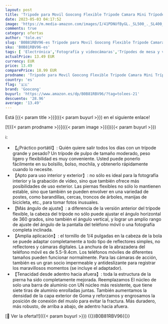 ```yaml
---
layout: post
title: 'Tripode para Movil Goocong Flexible Tripode Camara Mini Trípode Portátil con Tornillo 1/4   para iPhone Samsung Xiaomi Canon Nikon Sony'
date: 2023-05-03 04:17:52
image: 'https://m.media-amazon.com/images/I/41PDNUfByGL._SL500_._SL400_.jpg'
comments: true
category: ofertas
author: 'tole.es'
slug: 'B0B81RBV96-es Tripode para Movil Goocong Flexible Tripode Camara Mini...'
sku: 'B0B81RBV96-es'
tags: [ 'Electrónica','Fotografía y videocámaras','Trípodes de mesa y viaje','Trípodes y monopies','goocong','iphone','🇪🇸', ]
actualPrice: 13.49 EUR
currency: EUR
price: 13.49
comparePrice: 18.99 EUR
prodname: 'Tripode para Movil Goocong Flexible Tripode Camara Mini Trípode Portátil con Tornillo 1/4   para iPhone Samsung Xiaomi Canon Nikon Sony'
country: 'es'
flag: '🇪🇸'
brand: 'Goocong'
buyurl: 'https://www.amazon.es/dp/B0B81RBV96/?tag=tolees-21'
descuento: '28.96'
average: '13.49'
---
```


Está [{{< param title >}}]({{< param buyurl >}}) en el siguiente enlace!

[![{{< param prodname >}}]({{< param image >}})]({{< param buyurl >}})

ℹ️:

- 【¿Práctico portátil】: Quién quiere salir todos los días con un trípode grande y pesado? Un trípode de pulpo de tamaño moderado, peso ligero y flexibilidad es muy conveniente. Usted puede ponerlo fácilmente en su bolsillo, bolso, mochila, y obtenerlo rápidamente cuando lo necesite.
- 【Apto para uso interior y exterior】: no sólo es ideal para la fotografía interior y la grabación de vídeo, sino que también ofrece más posibilidades de uso exterior. Las piernas flexibles no sólo lo mantienen estable, sino que también se pueden envolver en una variedad de postes, como barandillas, cercas, troncos de árboles, manijas de bicicleta, etc., para tomar fotos inusuales.
- 【Más ángulo de ajuste】: a diferencia de la versión anterior del trípode flexible, la cabeza del trípode no sólo puede ajustar el ángulo horizontal de 360 grados, sino también el ángulo vertical, y lograr un amplio rango de ajuste del ángulo de la pantalla del teléfono móvil o una fotografía completa inclinada.
- 【Amplia aplicación】: el tornillo de 1/4 pulgadas en la cabeza de la bola se puede adaptar completamente a todo tipo de reflectores simples, no reflectores y cámaras digitales. La anchura de la abrazadera del teléfono móvil es de 5.5-9.4cm. Los teléfonos móviles de diferentes tamaños pueden funcionar normalmente. Para las cámaras de acción, también es un gran socio impermeable y antideslizante para registrar los maravillosos momentos (se incluye el adaptador).
- 【Tenacidad desde adentro hacia afuera】: toda la estructura de la pierna ha sido completamente mejorada. Reemplazamos El núcleo de solo una barra de aluminio con UN núcleo más resistente, que tiene siete tiras de aluminio enrolladas juntas. También aumentamos la densidad de la capa exterior de Goma y reforzamos y engrosamos la posición de conexión del muslo para evitar la fractura. Más duradero, más robusto, de arriba a abajo, de adentro hacia afuera.

[🛒 Ver la oferta!!]({{< param buyurl >}})
{{<world>}}B0B81RBV96{{</world>}}
